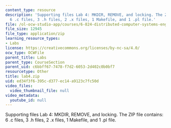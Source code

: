```yaml
---
content_type: resource
description: 'Supporting files Lab 4: MKDIR, REMOVE, and locking. The ZIP file contains:
  6 .c files, 3 .h files, 2 .x files, 1 Makefile, and 1 .pl file.'
file: /ol-ocw-studio-app/courses/6-824-distributed-computer-systems-engineering-spring-2006/ed34f3f6395cd377ec14a9123c7fc50d_lab4.zip
file_size: 12945
file_type: application/zip
learning_resource_types:
- Labs
license: https://creativecommons.org/licenses/by-nc-sa/4.0/
ocw_type: OCWFile
parent_title: Labs
parent_type: CourseSection
parent_uid: c6bbff67-7478-f7d2-6053-2d402c0b0bf7
resourcetype: Other
title: lab4.zip
uid: ed34f3f6-395c-d377-ec14-a9123c7fc50d
video_files:
  video_thumbnail_file: null
video_metadata:
  youtube_id: null
---
```

Supporting files Lab 4: MKDIR, REMOVE, and locking. The ZIP file contains: 6 .c files, 3 .h files, 2 .x files, 1 Makefile, and 1 .pl file.